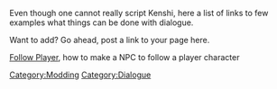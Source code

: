 Even though one cannot really script Kenshi, here a list of links to few
examples what things can be done with dialogue.

Want to add? Go ahead, post a link to your page here.

[](Three%20Person%20Conversations%20with%20Player.md)

[Follow Player](Follow_Player.md "wikilink"), how to make a NPC to follow a
player character

[](Scripting_AKA_How_to_make_a_multi-threaded_conversation.md)

[Category:Modding](Category:Modding "wikilink")
[Category:Dialogue](Category:Dialogue "wikilink")